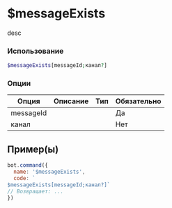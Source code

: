 # $messageExists
desc
### Использование
```php
$messageExists[messageId;канал?]
```

### Опции

| Опция | Описание | Тип | Обязательно |
|--------|-------------|------|----------|
| messageId |  |  | Да | 
| канал |  |  | Нет | 
## Пример(ы)

```javascript
bot.command({
  name: '$messageExists',
  code: `
$messageExists[messageId;канал?]`
// Возвращает: ...
})
```

